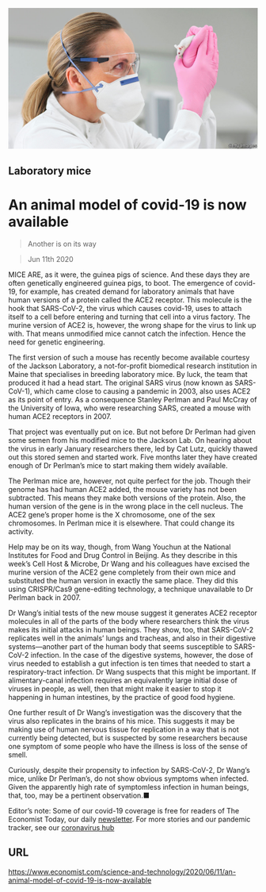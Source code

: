 ![](./images/20200613_STP003_0.jpg)

## Laboratory mice

# An animal model of covid-19 is now available

> Another is on its way

> Jun 11th 2020

MICE ARE, as it were, the guinea pigs of science. And these days they are often genetically engineered guinea pigs, to boot. The emergence of covid-19, for example, has created demand for laboratory animals that have human versions of a protein called the ACE2 receptor. This molecule is the hook that SARS-CoV-2, the virus which causes covid-19, uses to attach itself to a cell before entering and turning that cell into a virus factory. The murine version of ACE2 is, however, the wrong shape for the virus to link up with. That means unmodified mice cannot catch the infection. Hence the need for genetic engineering.

The first version of such a mouse has recently become available courtesy of the Jackson Laboratory, a not-for-profit biomedical research institution in Maine that specialises in breeding laboratory mice. By luck, the team that produced it had a head start. The original SARS virus (now known as SARS-CoV-1), which came close to causing a pandemic in 2003, also uses ACE2 as its point of entry. As a consequence Stanley Perlman and Paul McCray of the University of Iowa, who were researching SARS, created a mouse with human ACE2 receptors in 2007.

That project was eventually put on ice. But not before Dr Perlman had given some semen from his modified mice to the Jackson Lab. On hearing about the virus in early January researchers there, led by Cat Lutz, quickly thawed out this stored semen and started work. Five months later they have created enough of Dr Perlman’s mice to start making them widely available.

The Perlman mice are, however, not quite perfect for the job. Though their genome has had human ACE2 added, the mouse variety has not been subtracted. This means they make both versions of the protein. Also, the human version of the gene is in the wrong place in the cell nucleus. The ACE2 gene’s proper home is the X chromosome, one of the sex chromosomes. In Perlman mice it is elsewhere. That could change its activity.

Help may be on its way, though, from Wang Youchun at the National Institutes for Food and Drug Control in Beijing. As they describe in this week’s Cell Host & Microbe, Dr Wang and his colleagues have excised the murine version of the ACE2 gene completely from their own mice and substituted the human version in exactly the same place. They did this using CRISPR/Cas9 gene-editing technology, a technique unavailable to Dr Perlman back in 2007.

Dr Wang’s initial tests of the new mouse suggest it generates ACE2 receptor molecules in all of the parts of the body where researchers think the virus makes its initial attacks in human beings. They show, too, that SARS-CoV-2 replicates well in the animals’ lungs and tracheas, and also in their digestive systems—another part of the human body that seems susceptible to SARS-CoV-2 infection. In the case of the digestive systems, however, the dose of virus needed to establish a gut infection is ten times that needed to start a respiratory-tract infection. Dr Wang suspects that this might be important. If alimentary-canal infection requires an equivalently large initial dose of viruses in people, as well, then that might make it easier to stop it happening in human intestines, by the practice of good food hygiene.

One further result of Dr Wang’s investigation was the discovery that the virus also replicates in the brains of his mice. This suggests it may be making use of human nervous tissue for replication in a way that is not currently being detected, but is suspected by some researchers because one symptom of some people who have the illness is loss of the sense of smell.

Curiously, despite their propensity to infection by SARS-CoV-2, Dr Wang’s mice, unlike Dr Perlman’s, do not show obvious symptoms when infected. Given the apparently high rate of symptomless infection in human beings, that, too, may be a pertinent observation.■

Editor’s note: Some of our covid-19 coverage is free for readers of The Economist Today, our daily [newsletter](https://www.economist.com/https://my.economist.com/user#newsletter). For more stories and our pandemic tracker, see our [coronavirus hub](https://www.economist.com//news/2020/03/11/the-economists-coverage-of-the-coronavirus)

## URL

https://www.economist.com/science-and-technology/2020/06/11/an-animal-model-of-covid-19-is-now-available
